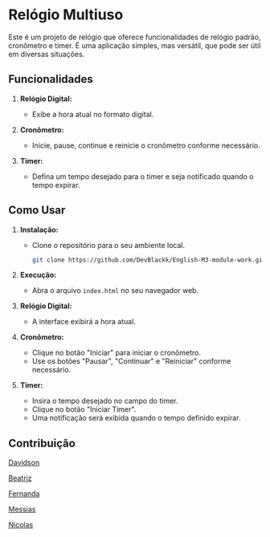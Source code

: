 # Relógio Multiuso

Este é um projeto de relógio que oferece funcionalidades de relógio padrão, cronômetro e timer. É uma aplicação simples, mas versátil, que pode ser útil em diversas situações.

## Funcionalidades

1. **Relógio Digital:**
   - Exibe a hora atual no formato digital.

2. **Cronômetro:**
   - Inicie, pause, continue e reinicie o cronômetro conforme necessário.

3. **Timer:**
   - Defina um tempo desejado para o timer e seja notificado quando o tempo expirar.

## Como Usar

1. **Instalação:**
   - Clone o repositório para o seu ambiente local.

     ```bash
     git clone https://github.com/DevBlackk/English-M3-module-work.git
     ```

2. **Execução:**
   - Abra o arquivo `index.html` no seu navegador web.

3. **Relógio Digital:**
   - A interface exibirá a hora atual.

4. **Cronômetro:**
   - Clique no botão "Iniciar" para iniciar o cronômetro.
   - Use os botões "Pausar", "Continuar" e "Reiniciar" conforme necessário.

5. **Timer:**
   - Insira o tempo desejado no campo do timer.
   - Clique no botão "Iniciar Timer".
   - Uma notificação será exibida quando o tempo definido expirar.

## Contribuição

[Davidson](https://github.com/DevBlackk)

[Beatriz](https://github.com/bee0716)

[Fernanda](https://github.com/Fernandaclarasem)

[Messias](https://github.com/Messias-GitChad)

[Nicolas](https://github.com/nascimento-nicolas)
